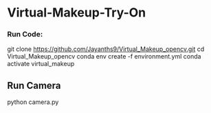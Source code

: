 # Virtual-Makeup-Try-On
### Run Code:
git clone https://github.com/Jayanths9/Virtual_Makeup_opencv.git
cd Virtual_Makeup_opencv
conda env create -f environment.yml
conda activate virtual_makeup

## Run Camera
python camera.py

